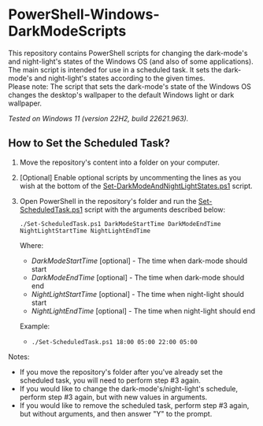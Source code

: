 # PowerShell-Windows-DarkModeScripts

This repository contains PowerShell scripts for changing the dark-mode's and night-light's states of the Windows OS (and also of some applications).
The main script is intended for use in a scheduled task. It sets the dark-mode's and night-light's states according to the given times.\
Please note: The script that sets the dark-mode's state of the Windows OS changes the desktop's wallpaper to the default Windows light or dark wallpaper.

_Tested on Windows 11 (version 22H2, build 22621.963)._

## How to Set the Scheduled Task?
1. Move the repository's content into a folder on your computer.
2. [Optional] Enable optional scripts by uncommenting the lines as you wish at the bottom of the [Set-DarkModeAndNightLightStates.ps1](Set-DarkModeAndNightLightStates.ps1) script.
3. Open PowerShell in the repository's folder and run the [Set-ScheduledTask.ps1](Set-ScheduledTask.ps1) script with the arguments described below:
    
    ```
    ./Set-ScheduledTask.ps1 DarkModeStartTime DarkModeEndTime NightLightStartTime NightLightEndTime
    ```
    
    Where:
    * _DarkModeStartTime_ [optional] - The time when dark-mode should start
    * _DarkModeEndTime_ [optional] - The time when dark-mode should end
    * _NightLightStartTime_ [optional] - The time when night-light should start
    * _NightLightEndTime_ [optional] - The time when night-light should end
    
    Example:
    * ```./Set-ScheduledTask.ps1 18:00 05:00 22:00 05:00```
    
Notes:
* If you move the repository's folder after you've already set the scheduled task, you will need to perform step #3 again.
* If you would like to change the dark-mode's/night-light's schedule, perform step #3 again, but with new values in arguments.
* If you would like to remove the scheduled task, perform step #3 again, but without arguments, and then answer "Y" to the prompt.

